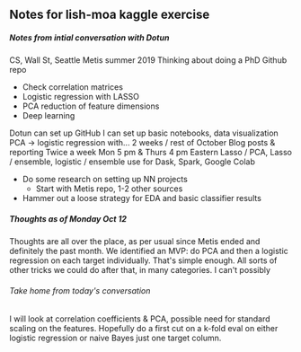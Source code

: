 ## Notes for lish-moa kaggle exercise
##### Notes from intial conversation with Dotun
CS, Wall St, Seattle Metis summer 2019
Thinking about doing a PhD
Github repo
- Check correlation matrices
- Logistic regression with LASSO
- PCA reduction of feature dimensions
- Deep learning

Dotun can set up GitHub
I can set up basic notebooks, data visualization
PCA -> logistic regression with...
2 weeks / rest of October
Blog posts & reporting
Twice a week Mon 5 pm & Thurs 4 pm Eastern
Lasso / PCA, Lasso / ensemble, logistic / ensemble
    use for Dask, Spark, Google Colab

- Do some research on setting up NN projects
	- Start with Metis repo, 1-2 other sources
- Hammer out a loose strategy for EDA and basic classifier results

##### Thoughts as of Monday Oct 12
Thoughts are all over the place, as per usual since Metis ended and definitely the past month. We identified an MVP: do PCA and then a logistic regression on each target individually. That's simple enough. All sorts of other tricks we could do after that, in many categories. I can't possibly 

###### Take home from today's conversation
I will look at correlation coefficients & PCA, possible need for standard scaling on the features. Hopefully do a first cut on a k-fold eval on either logistic regression or naive Bayes just one target column.
